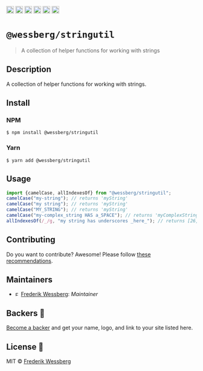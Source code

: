 <a href="https://npmcharts.com/compare/@wessberg/stringutil?minimal=true"><img alt="Downloads per month" src="https://img.shields.io/npm/dm/%40wessberg%2Fstringutil.svg" height="20"></img></a>
<a href="https://david-dm.org/wessberg/stringutil"><img alt="Dependencies" src="https://img.shields.io/david/wessberg/stringutil.svg" height="20"></img></a>
<a href="https://www.npmjs.com/package/@wessberg/stringutil"><img alt="NPM Version" src="https://badge.fury.io/js/%40wessberg%2Fstringutil.svg" height="20"></img></a>
<a href="https://github.com/wessberg/stringutil/graphs/contributors"><img alt="Contributors" src="https://img.shields.io/github/contributors/wessberg%2Fstringutil.svg" height="20"></img></a>
<a href="https://opensource.org/licenses/MIT"><img alt="MIT License" src="https://img.shields.io/badge/License-MIT-yellow.svg" height="20"></img></a>
<a href="https://www.patreon.com/bePatron?u=11315442"><img alt="Support on Patreon" src="https://c5.patreon.com/external/logo/become_a_patron_button@2x.png" height="20"></img></a>

# `@wessberg/stringutil`

> A collection of helper functions for working with strings

## Description

A collection of helper functions for working with strings.

## Install

### NPM

```
$ npm install @wessberg/stringutil
```

### Yarn

```
$ yarn add @wessberg/stringutil
```

## Usage

```typescript
import {camelCase, allIndexesOf} from "@wessberg/stringutil";
camelCase("my-string"); // returns 'myString'
camelCase("my string"); // returns 'myString'
camelCase("MY_STRING"); // returns 'myString'
camelCase("my-complex_string HAS a_SPACE"); // returns 'myComplexStringHasASpace'
allIndexesOf(/_/g, "my string has underscores _here_"); // returns [26, 31]
```

## Contributing

Do you want to contribute? Awesome! Please follow [these recommendations](./CONTRIBUTING.md).

## Maintainers

- <a href="https://github.com/wessberg"><img alt="Frederik Wessberg" src="https://avatars2.githubusercontent.com/u/20454213?s=460&v=4" height="11"></img></a> [Frederik Wessberg](https://github.com/wessberg): _Maintainer_

## Backers 🏅

[Become a backer](https://www.patreon.com/bePatron?u=11315442) and get your name, logo, and link to your site listed here.

## License 📄

MIT © [Frederik Wessberg](https://github.com/wessberg)

